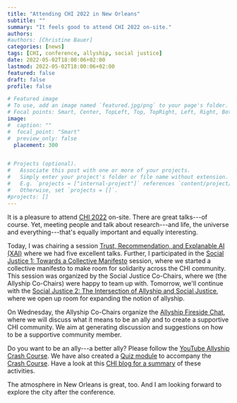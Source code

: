 ```yaml
---
title: "Attending CHI 2022 in New Orleans"
subtitle: ""
summary: "It feels good to attend CHI 2022 on-site."
authors: 
#authors: [Christine Bauer]
categories: [news]
tags: [CHI, conference, allyship, social justice]
date: 2022-05-02T18:00:06+02:00
lastmod: 2022-05-02T18:00:06+02:00
featured: false
draft: false
profile: false

# Featured image
# To use, add an image named `featured.jpg/png` to your page's folder.
# Focal points: Smart, Center, TopLeft, Top, TopRight, Left, Right, BottomLeft, Bottom, BottomRight.
image:
#  caption: ""
#  focal_point: "Smart"
#  preview_only: false
  placement: 300


# Projects (optional).
#   Associate this post with one or more of your projects.
#   Simply enter your project's folder or file name without extension.
#   E.g. `projects = ["internal-project"]` references `content/project/deep-learning/index.md`.
#   Otherwise, set `projects = []`.
#projects: []
---
```


It is a pleasure to attend [CHI 2022](https://chi2022.acm.org) on-site. There are great talks---of course. Yet, meeting people and talk about research---and life, the universe and everything---that's equally important and equally interesting. 

Today, I was chairing a session [Trust, Recommendation, and Explanable AI (XAI)](https://programs.sigchi.org/chi/2022/program/session/73420) where we had five excellent talks. Further, I participated in the [Social Justice 1: Towards a Collective Manifesto](https://programs.sigchi.org/chi/2022/program/session/81226) session, where we started a collective manifesto to make room for solidarity across the CHI community. This session was organized by the Social Justice Co-Chairs, where we (the Allyship Co-Chairs) were happy to team up with. Tomorrow, we'll continue with the [Social Justice 2: The Intersection of Allyship and Social Justice](https://programs.sigchi.org/chi/2022/program/session/81227), where we open up room for expanding the notion of allyship.

On Wednesday, the Allyship Co-Chairs organize the [Allyship Fireside Chat](https://programs.sigchi.org/chi/2022/program/session/82030), where we will discuss what it means to be an ally and to create a supportive CHI community. We aim at generating discussion and suggestions on how to be a supportive community member.

Do you want to be an ally---a better ally? Please follow the [YouTube Allyship Crash Course](https://youtube.com/playlist?list=PL9mxzhRFUHfPhngNeNLsrec4UBblJo_X_). We have also created a [Quiz module](https://bit.ly/38f8Eay) to accompany the [Crash Course](https://youtube.com/playlist?list=PL9mxzhRFUHfPhngNeNLsrec4UBblJo_X_).
Have a look at this [CHI blog for a summary](https://chi2022.acm.org/2022/04/30/allyship-crash-course-quiz-and-fireside-chat/) of these activities.



The atmosphere in New Orleans is great, too. And I am looking forward to explore the city after the conference.